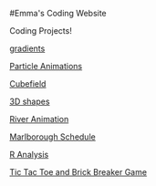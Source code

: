 #Emma's Coding Website

Coding Projects!


<a href="3D.html">gradients</a>

<a href="particle.html">Particle Animations</a>

<a href="3D2.html">Cubefield</a>

<a href="3DList.html">3D shapes</a>

<a href="river.html">River Animation</a>

<a href="schedule/index.html">Marlborough Schedule</a>



<a href="R.html"> R Analysis</a>

<a href="game.html"> Tic Tac Toe and Brick Breaker Game </a>
